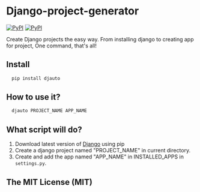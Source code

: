# Django-project-generator

[![PyPI](https://img.shields.io/pypi/v/nine.svg)](https://pypi.python.org/pypi/djauto)
[![PyPI](https://img.shields.io/pypi/dw/Django.svg)](https://pypi.python.org/pypi/djauto)

Create Django projects the easy way. From installing django to creating app for project, One command, that's all!

## Install
```python
  pip install djauto
```
## How to use it?
```python
  djauto PROJECT_NAME APP_NAME
```
## What script will do?
1. Download latest version of [Django](https://www.djangoproject.com/) using pip
2. Create a django project named "PROJECT_NAME" in current directory.
3. Create and add the app named "APP_NAME" in INSTALLED_APPS in `settings.py`.


## The MIT License (MIT)
